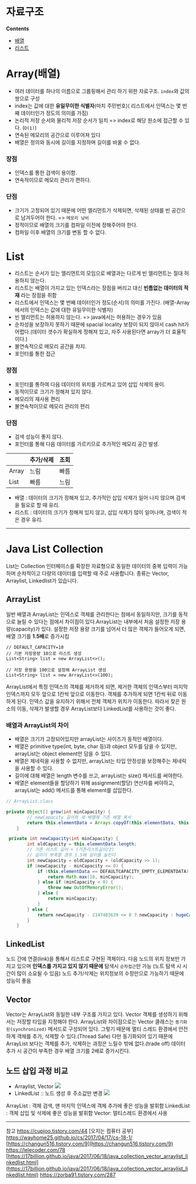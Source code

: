 # 자료구조

**Contents**

- [배열](#Array배열)
- [리스트](#List)

# Array(배열)

- 여러 데이터를 하나의 이름으로 그룹핑해서 관리 하기 위한 자료구조. `index`와 값의 쌍으로 구성
- index는 값에 대한 **유일무이한 식별자**(마치 주민번호)( 리스트에서 인덱스는 몇 번째 데이터인가 정도의 의미를 가짐)
- 논리적 저장 순서와 물리적 저장 순서가 일치 => index로 해당 원소에 접근할 수 있다. (`O(1)`)
- 연속된 메모리의 공간으로 이루어져 있다
- 배열은 정의와 동시에 길이를 지정하며 길이를 바꿀 수 없다.

### 장점

- 인덱스를 통한 검색이 용이함.
- 연속적이므로 메모리 관리가 편하다.

### 단점

- 크기가 고정되어 있기 때문에 어떤 엘리먼트가 삭제되면, 삭제된 상태를 빈 공간으로 남겨두어야 한다. => `메모리 낭비`
- 정적이므로 배열의 크기를 컴파일 이전에 정해주어야 한다.
- 컴파일 이후 배열의 크기를 변동 할 수 없다.

# List

- 리스트는 순서가 있는 엘리먼트의 모임으로 배열과는 다르게 빈 엘리먼트는 절대 허용하지 않는다.
- 리스트는 배열이 가지고 있는 인덱스라는 장점을 버리고 대신 **빈틈없는 데이터의 적재** 라는 장점을 취함
- 리스트에서 인덱스는 몇 번째 데이터인가 정도(순서)의 의미를 가진다. (배열-Array에서의 인덱스는 값에 대한 유일무이한 식별자)
- 빈 엘리먼트는 허용하지 않는다. => java에서는 허용하는 경우가 있음
- 순차성을 보장하지 못하기 때문에 spacial locality 보장이 되지 않아서 cash hit가 어렵다.(데이터 갯수가 확실하게 정해져 있고, 자주 사용된다면 array가 더 효율적이다.)
- 불연속적으로 메모리 공간을 차지.
- 포인터를 통한 접근

### 장점

- 포인터를 통하여 다음 데이터의 위치를 가르켜고 있어 삽입 삭제의 용이.
- 동적이므로 크기가 정해져 있지 않다.
- 메모리의 재사용 편리
- 불연속적이므로 메모리 관리의 편리

### 단점

- 검색 성능이 좋지 않다.
- 포인터를 통해 다음 데이터를 가르키므로 추가적인 메모리 공간 발생.

|       | 추가/삭제 | 조회 |
| ----- | --------- | ---- |
| Array | 느림      | 빠름 |
| List  | 빠름      | 느림 |

- 배열 : 데이터의 크기가 정해져 있고, 추가적인 삽입 삭제가 일어 나지 않으며 검색을 필요로 할 때 유리.
- 리스트 : 데이터의 크기가 정해져 있지 않고, 삽입 삭제가 많이 일어나며, 검색이 적은 경우 유리.

---

# Java List Collection

List는 Collection 인터페이스를 확장한 자료형으로 동일한 데이터의 중복 입력이 가능하며 순차적이고 다량의 데이터를 입력할 때 주로 사용합니다. 종류는 Vector, Arraylist, Linkedlist가 있습니다.

## ArrayList

일반 배열과 ArrayList는 인덱스로 객체를 관리한다는 점에서 동일하지만, 크기를 동적으로 늘릴 수 있다는 점에서 차이점이 있다.ArrayList는 내부에서 처음 설정한 저장 용량(capacity)가 있다. 설정한 저장 용량 크기를 넘어서 더 많은 객체가 들어오게 되면, 배열 크기를 **1.5배**로 증가시킴

```
// DEFAULT_CAPACITY=10
// 기본 저장용량 10으로 리스트 생성
List<String> list = new ArrayList<>();

// 저장 용량을 100으로 설정해 ArrayList 생성
List<String> list = new ArrayList<>(100);
```

ArrayList에서 특정 인덱스의 객체를 제거하게 되면, 제거한 객체의 인덱스부터 마지막 인덱스까지 모두 앞으로 1칸씩 앞으로 이동한다. 객체를 추가하게 되면 1칸씩 뒤로 이동하게 된다. 인덱스 값을 유지하기 위해서 전체 객체가 위치가 이동한다.
따라서 잦은 원소의 이동, 삭제가 발생할 경우 ArrayList보다 LinkedList를 사용하는 것이 좋다.

### 배열과 ArrayList의 차이

- 배열은 크기가 고정되어있지만 arrayList는 사이즈가 동적인 배열이다.
- 배열은 primitive type(int, byte, char 등)과 object 모두를 담을 수 있지만, arrayList는 object element만 담을 수 있다.
- 배열은 제네릭을 사용할 수 없지만, arrayList는 타입 안정성을 보장해주는 제네릭을 사용할 수 있다.
- 길이에 대해 배열은 length 변수를 쓰고, arrayList는 size() 메서드를 써야한다.
- 배열은 element들을 할당하기 위해 assignment(할당) 연산자를 써야하고, arrayList는 add() 메서드를 통해 element를 삽입한다.

```java
// ArrayList.class

private Object[] grow(int minCapacity) {
        // newCapacity 길이의 새 배열에 기존 배열 복사
        return this.elementData = Arrays.copyOf(this.elementData, this.newCapacity(minCapacity));
    }

 private int newCapacity(int minCapacity) {
        int oldCapacity = this.elementData.length;
        // 기존 리스트 길이 + (기존리스트길이/2)
        // 길이가 부족할 경우 1.5배 길이를 늘린다
        int newCapacity = oldCapacity + (oldCapacity >> 1);
        if (newCapacity - minCapacity <= 0) {
            if (this.elementData == DEFAULTCAPACITY_EMPTY_ELEMENTDATA) {
                return Math.max(10, minCapacity);
            } else if (minCapacity < 0) {
                throw new OutOfMemoryError();
            } else {
                return minCapacity;
            }
        } else {
            return newCapacity - 2147483639 <= 0 ? newCapacity : hugeCapacity(minCapacity);
        }
    }
```

## LinkedList

노드 간에 연결(link)을 통해서 리스트로 구현된 객체이다. 다음 노드의 위치 정보만 가지고 있으며 **인덱스를 가지고 있지 않기 때문에** 탐색시 `순차접근`만 가능 (노트 탐색 시 시간이 많이 소요될 수 있음)
노드 추가/삭제는 위치정보의 수정만으로 가능하기 때문에 성능이 좋음

## Vector

Vector는 ArrayList와 동일한 내부 구조를 가지고 있다. Vector 객체를 생성하기 위해서는 저장할 타입을 지정해야 한다.
ArrayList와 차이점으로는 Vector 클래스는 `동기화된(synchronized)` 메서드로 구성되어 있다. 그렇기 때문에 멀티 스레드 환경에서 안전하게 객체를 추가, 삭제할 수 있다.(Thread Safe)
다만 동기화되어 있기 때문에 ArrayList 보다는 객체를 추가, 삭제하는 과정은 느릴수 밖에 없다.(trade off)
데이터 추가 시 공간이 부족한 경우 배열 크기를 2배로 증가시킨다.

## 노드 삽입 과정 비교

- Arraylist, Vector
  ![](https://images.velog.io/images/adam2/post/d076d376-72fa-4fba-bd5f-a7360f4ea65e/image.png)
- LinkedList :: 노드 생성 후 주소값만 변경
  ![](https://images.velog.io/images/adam2/post/78140e83-4789-4e09-9a4e-e354dbee80a7/image.png)

ArrayList : 객체 검색, 맨 마지막 인덱스에 객체 추가에 좋은 성능을 발휘함
LinkedList : 객체 삽입 및 삭제에 좋은 성능을 발휘함
Vector: 멀티스레드 환경에서 사용

---

참고
https://cupjoo.tistory.com/44 [오지는 컴퓨터 공부]
https://wayhome25.github.io/cs/2017/04/17/cs-18-1/
[https://changun516.tistory.com/9](https://changun516.tistory.com/9)
https://lelecoder.com/78
[https://17billion.github.io/java/2017/06/18/java_collection_vector_arraylist_linkedlist.html](https://17billion.github.io/java/2017/06/18/java_collection_vector_arraylist_linkedlist.html)
https://zorba91.tistory.com/287
